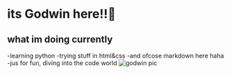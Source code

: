 # its Godwin here!!👋
## what im doing currently
-learning python
-trying stuff in html&css
-and ofcose markdown here haha
-jus for fun, diving into the code world
![godwin pic](leesin.jpg)





